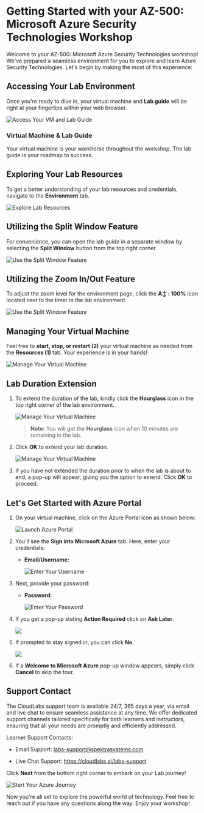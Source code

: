 # Getting Started with your AZ-500: Microsoft Azure Security Technologies Workshop
 
Welcome to your AZ-500: Microsoft Azure Security Technologies workshop! We've prepared a seamless environment for you to explore and learn Azure Security Technologies. Let's begin by making the most of this experience:
 
## Accessing Your Lab Environment
 
Once you're ready to dive in, your virtual machine and **Lab guide** will be right at your fingertips within your web browser.
 
![Access Your VM and Lab Guide](../images/AZ500(1).png)

### Virtual Machine & Lab Guide
 
Your virtual machine is your workhorse throughout the workshop. The lab guide is your roadmap to success.
 
## Exploring Your Lab Resources
 
To get a better understanding of your lab resources and credentials, navigate to the **Environment** tab.
 
![Explore Lab Resources](../images/AZ500(2).png)
 
## Utilizing the Split Window Feature
 
For convenience, you can open the lab guide in a separate window by selecting the **Split Window** button from the top right corner.
 
![Use the Split Window Feature](../images/AZ500(3).png)

## Utilizing the Zoom In/Out Feature

To adjust the zoom level for the environment page, click the **A↕ : 100%** icon located next to the timer in the lab environment.

![Use the Split Window Feature](../images/AZ500(5).png)
 
## Managing Your Virtual Machine
 
Feel free to **start, stop, or restart (2)** your virtual machine as needed from the **Resources (1)** tab. Your experience is in your hands!
 
![Manage Your Virtual Machine](../images/AZ500(4).png)

## **Lab Duration Extension**

1. To extend the duration of the lab, kindly click the **Hourglass** icon in the top right corner of the lab environment. 

    ![Manage Your Virtual Machine](../images/AZ500(6).png)

    >**Note:** You will get the **Hourglass** icon when 10 minutes are remaining in the lab.

2. Click **OK** to extend your lab duration.
 
   ![Manage Your Virtual Machine](../images/gext2.png)

3. If you have not extended the duration prior to when the lab is about to end, a pop-up will appear, giving you the option to extend. Click **OK** to proceed.
     
## Let's Get Started with Azure Portal
 
1. On your virtual machine, click on the Azure Portal icon as shown below:
 
    ![Launch Azure Portal](../images/Getting.png)
 
2. You'll see the **Sign into Microsoft Azure** tab. Here, enter your credentials:
 
   - **Email/Username:** <inject key="AzureAdUserEmail"></inject>
 
      ![Enter Your Username](../images/AZ-500-siginazportal.png)
 
3. Next, provide your password:
 
   - **Password:** <inject key="AzureAdUserPassword"></inject>
 
     ![Enter Your Password](../images/AZ-500-pass.png)

1. If you get a pop-up stating **Action Required** click on **Ask Later**.   
   
   ![](../images/az500-2.png)
 
4. If prompted to stay signed in, you can click **No**.

    ![](../images/AZ-500-staysignedin.png)
 
5. If a **Welcome to Microsoft Azure** pop-up window appears, simply click **Cancel** to skip the tour.

## Support Contact

The CloudLabs support team is available 24/7, 365 days a year, via email and live chat to ensure seamless assistance at any time. We offer dedicated support channels tailored specifically for both learners and instructors, ensuring that all your needs are promptly and efficiently addressed.

Learner Support Contacts:

   - Email Support: labs-support@spektrasystems.com

   - Live Chat Support: https://cloudlabs.ai/labs-support

 
Click **Next** from the bottom right corner to embark on your Lab journey!

   ![Start Your Azure Journey](../images/numbering.png)

Now you're all set to explore the powerful world of technology. Feel free to reach out if you have any questions along the way. Enjoy your workshop!

